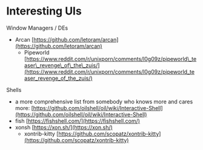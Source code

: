 # Interesting UIs

Window Managers / DEs

* Arcan [https://github.com/letoram/arcan](https://github.com/letoram/arcan)
  * Pipeworld [https://www.reddit.com/r/unixporn/comments/l0g09z/pipeworld\_teaser\_revenge\_of\_the\_zuis/](https://www.reddit.com/r/unixporn/comments/l0g09z/pipeworld_teaser_revenge_of_the_zuis/)



Shells

* a more comprehensive list from somebody who knows more and cares more: [https://github.com/oilshell/oil/wiki/Interactive-Shell](https://github.com/oilshell/oil/wiki/Interactive-Shell)
* fish [https://fishshell.com/](https://fishshell.com/)
* xonsh [https://xon.sh/](https://xon.sh/)
  * xontrib-kitty [https://github.com/scopatz/xontrib-kitty](https://github.com/scopatz/xontrib-kitty)



